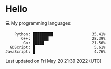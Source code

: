 # Hello

💻 My programming languages:

```
    Python: █████████                 35.41%
       C++: ███████                   28.39%
        Go: █████                     21.56%
  GDScript: █                          5.61%
JavaScript: █                          4.76%
```

Last updated on Fri May 20 21:39 2022 (UTC)
